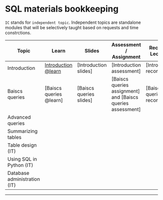 # SQL materials bookkeeping

`IC` stands for `independent topic`. Independent topics are standalone modules that will be selectively taught based on requests and time constrctions.


| Topic                        | Learn                   | Slides                  | Assessment / Assignment                                      | Recorded Lectures          |
| ---------------------------- | ----------------------- | ----------------------- | ------------------------------------------------------------ | -------------------------- |
| Introduction                 | [Introduction @learn]   | [Introduction slides]   | [Introduction assessment]                                    | [Introduction recording]   |
| Baiscs queries               | [Baiscs queries @learn] | [Baiscs queries slides] | [Baiscs queries assignment] and  [Baiscs queries assessment] | [Baiscs queries recording] |
| Advanced queries             |                         |                         |                                                              |                            |
| Summarizing tables           |                         |                         |                                                              |                            |
| Table design (IT)            |                         |                         |                                                              |                            |
| Using SQL in Python (IT)     |                         |                         |                                                              |                            |
| Database administration (IT) |                         |                         |                                                              |                            |

---

[Introduction @learn]: https://en.wikipedia.org/wiki/HTTP_404